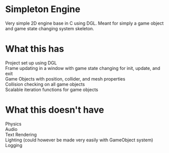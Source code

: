 # Simpleton Engine
Very simple 2D engine base in C using DGL. Meant for simply a game object and game state changing system skeleton.

# What this has
Project set up using DGL
<br>
Frame updating in a window with game state changing for init, update, and exit
<br>
Game Objects with position, collider, and mesh properties
<br>
Collision checking on all game objects
<br>
Scalable iteration functions for game objects
<br>

# What this doesn't have
Physics
<br>
Audio
<br>
Text Rendering
<br>
Lighting (could however be made very easily with GameObject system)
<br>
Logging
